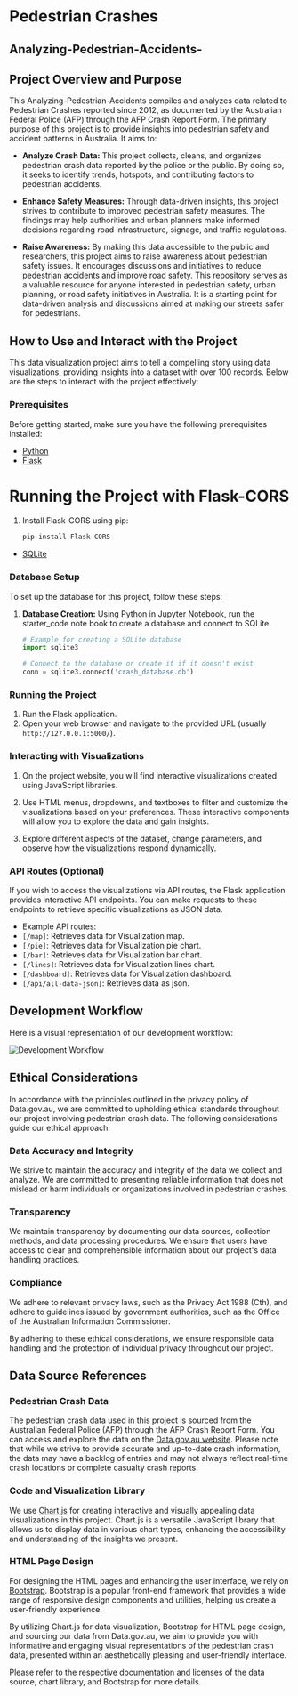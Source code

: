 # Pedestrian Crashes
## Analyzing-Pedestrian-Accidents-
## Project Overview and Purpose

This  Analyzing-Pedestrian-Accidents compiles and analyzes data related to Pedestrian Crashes reported since 2012, as documented by the Australian Federal Police (AFP) through the AFP Crash Report Form. The primary purpose of this project is to provide insights into pedestrian safety and accident patterns in Australia. It aims to:

- **Analyze Crash Data:** This project collects, cleans, and organizes pedestrian crash data reported by the police or the public. By doing so, it seeks to identify trends, hotspots, and contributing factors to pedestrian accidents.

- **Enhance Safety Measures:** Through data-driven insights, this project strives to contribute to improved pedestrian safety measures. The findings may help authorities and urban planners make informed decisions regarding road infrastructure, signage, and traffic regulations.

- **Raise Awareness:** By making this data accessible to the public and researchers, this project aims to raise awareness about pedestrian safety issues. It encourages discussions and initiatives to reduce pedestrian accidents and improve road safety.
This repository serves as a valuable resource for anyone interested in pedestrian safety, urban planning, or road safety initiatives in Australia. It is a starting point for data-driven analysis and discussions aimed at making our streets safer for pedestrians.
## How to Use and Interact with the Project

This data visualization project aims to tell a compelling story using data visualizations, providing insights into a dataset with over 100 records. Below are the steps to interact with the project effectively:

### Prerequisites

Before getting started, make sure you have the following prerequisites installed:

- [Python](https://www.python.org/downloads/)
- [Flask](https://flask.palletsprojects.com/en/2.1.x/installation/) 
# Running the Project with Flask-CORS

1. Install Flask-CORS using pip:
   ```bash
   pip install Flask-CORS
- [SQLite]( https://www.sqlite.org/download.html)

### Database Setup

To set up the database for this project, follow these steps:

1. **Database Creation:** Using Python in Jupyter Notebook, run the starter_code note book to create a database and connect to SQLite.
   ```python
   # Example for creating a SQLite database
   import sqlite3

   # Connect to the database or create it if it doesn't exist
   conn = sqlite3.connect('crash_database.db')
### Running the Project

1. Run the Flask application.
3. Open your web browser and navigate to the provided URL (usually `http://127.0.0.1:5000/`).

### Interacting with Visualizations

1. On the project website, you will find interactive visualizations created using JavaScript libraries.

2. Use HTML menus, dropdowns, and textboxes to filter and customize the visualizations based on your preferences. These interactive components will allow you to explore the data and gain insights.

3. Explore different aspects of the dataset, change parameters, and observe how the visualizations respond dynamically.

### API Routes (Optional)

If you wish to access the visualizations via API routes, the Flask application provides interactive API endpoints. You can make requests to these endpoints to retrieve specific visualizations as JSON data.

- Example API routes:
- `[/map]`: Retrieves data for Visualization map.
- `[/pie]`: Retrieves data for Visualization pie chart.
- `[/bar]`: Retrieves data for Visualization bar chart.
- `[/lines]`: Retrieves data for Visualization lines chart.
- `[/dashboard]`: Retrieves data for Visualization dashboard.
- `[/api/all-data-json]`: Retrieves data as json.

## Development Workflow

Here is a visual representation of our development workflow:

![Development Workflow](static/image.png)

## Ethical Considerations

In accordance with the principles outlined in the privacy policy of Data.gov.au, we are committed to upholding ethical standards throughout our project involving pedestrian crash data. The following considerations guide our ethical approach:

### Data Accuracy and Integrity

We strive to maintain the accuracy and integrity of the data we collect and analyze. We are committed to presenting reliable information that does not mislead or harm individuals or organizations involved in pedestrian crashes.

### Transparency

We maintain transparency by documenting our data sources, collection methods, and data processing procedures. We ensure that users have access to clear and comprehensible information about our project's data handling practices.

### Compliance

We adhere to relevant privacy laws, such as the Privacy Act 1988 (Cth), and adhere to guidelines issued by government authorities, such as the Office of the Australian Information Commissioner.

By adhering to these ethical considerations, we ensure responsible data handling and the protection of individual privacy throughout our project.
## Data Source References

### Pedestrian Crash Data
The pedestrian crash data used in this project is sourced from the Australian Federal Police (AFP) through the AFP Crash Report Form. You can access and explore the data on the [Data.gov.au website](https://www.data.gov.au/dataset/ds-act-https%3A%2F%2Fwww.data.act.gov.au%2Fapi%2Fviews%2Femq2-8bc4/details?q=). Please note that while we strive to provide accurate and up-to-date crash information, the data may have a backlog of entries and may not always reflect real-time crash locations or complete casualty crash reports.

### Code and Visualization Library

We use [Chart.js](https://www.chartjs.org/) for creating interactive and visually appealing data visualizations in this project. Chart.js is a versatile JavaScript library that allows us to display data in various chart types, enhancing the accessibility and understanding of the insights we present.

### HTML Page Design

For designing the HTML pages and enhancing the user interface, we rely on [Bootstrap](https://getbootstrap.com/). Bootstrap is a popular front-end framework that provides a wide range of responsive design components and utilities, helping us create a user-friendly experience.

By utilizing Chart.js for data visualization, Bootstrap for HTML page design, and sourcing our data from Data.gov.au, we aim to provide you with informative and engaging visual representations of the pedestrian crash data, presented within an aesthetically pleasing and user-friendly interface.

Please refer to the respective documentation and licenses of the data source, chart library, and Bootstrap for more details.




